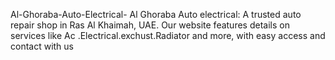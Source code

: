  Al-Ghoraba-Auto-Electrical-
Al Ghoraba Auto electrical: A trusted auto repair shop in Ras Al Khaimah, UAE. Our website features details on services like Ac .Electrical.exchust.Radiator  and more, with easy access and contact with us
